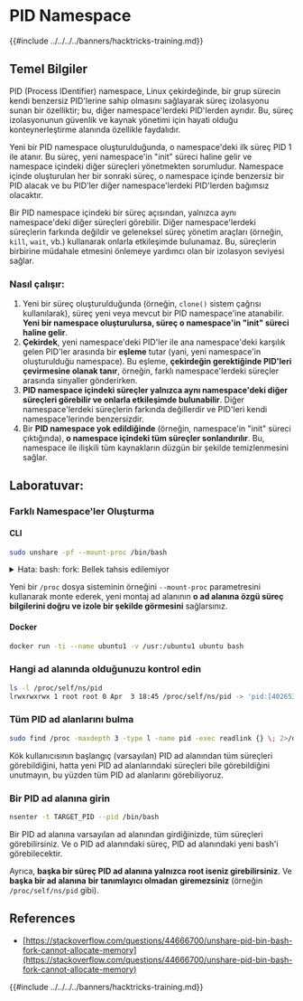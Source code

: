 # PID Namespace

{{#include ../../../../banners/hacktricks-training.md}}

## Temel Bilgiler

PID (Process IDentifier) namespace, Linux çekirdeğinde, bir grup sürecin kendi benzersiz PID'lerine sahip olmasını sağlayarak süreç izolasyonu sunan bir özelliktir; bu, diğer namespace'lerdeki PID'lerden ayrıdır. Bu, süreç izolasyonunun güvenlik ve kaynak yönetimi için hayati olduğu konteynerleştirme alanında özellikle faydalıdır.

Yeni bir PID namespace oluşturulduğunda, o namespace'deki ilk süreç PID 1 ile atanır. Bu süreç, yeni namespace'in "init" süreci haline gelir ve namespace içindeki diğer süreçleri yönetmekten sorumludur. Namespace içinde oluşturulan her bir sonraki süreç, o namespace içinde benzersiz bir PID alacak ve bu PID'ler diğer namespace'lerdeki PID'lerden bağımsız olacaktır.

Bir PID namespace içindeki bir süreç açısından, yalnızca aynı namespace'deki diğer süreçleri görebilir. Diğer namespace'lerdeki süreçlerin farkında değildir ve geleneksel süreç yönetim araçları (örneğin, `kill`, `wait`, vb.) kullanarak onlarla etkileşimde bulunamaz. Bu, süreçlerin birbirine müdahale etmesini önlemeye yardımcı olan bir izolasyon seviyesi sağlar.

### Nasıl çalışır:

1. Yeni bir süreç oluşturulduğunda (örneğin, `clone()` sistem çağrısı kullanılarak), süreç yeni veya mevcut bir PID namespace'ine atanabilir. **Yeni bir namespace oluşturulursa, süreç o namespace'in "init" süreci haline gelir**.
2. **Çekirdek**, yeni namespace'deki PID'ler ile ana namespace'deki karşılık gelen PID'ler arasında bir **eşleme** tutar (yani, yeni namespace'in oluşturulduğu namespace). Bu eşleme, **çekirdeğin gerektiğinde PID'leri çevirmesine olanak tanır**, örneğin, farklı namespace'lerdeki süreçler arasında sinyaller gönderirken.
3. **PID namespace içindeki süreçler yalnızca aynı namespace'deki diğer süreçleri görebilir ve onlarla etkileşimde bulunabilir**. Diğer namespace'lerdeki süreçlerin farkında değillerdir ve PID'leri kendi namespace'lerinde benzersizdir.
4. Bir **PID namespace yok edildiğinde** (örneğin, namespace'in "init" süreci çıktığında), **o namespace içindeki tüm süreçler sonlandırılır**. Bu, namespace ile ilişkili tüm kaynakların düzgün bir şekilde temizlenmesini sağlar.

## Laboratuvar:

### Farklı Namespace'ler Oluşturma

#### CLI
```bash
sudo unshare -pf --mount-proc /bin/bash
```
<details>

<summary>Hata: bash: fork: Bellek tahsis edilemiyor</summary>

`unshare` komutu `-f` seçeneği olmadan çalıştırıldığında, Linux'un yeni PID (Process ID) ad alanlarını nasıl yönettiği nedeniyle bir hata ile karşılaşılır. Anahtar detaylar ve çözüm aşağıda özetlenmiştir:

1. **Problem Açıklaması**:

- Linux çekirdeği, bir sürecin yeni ad alanları oluşturmasına `unshare` sistem çağrısı ile izin verir. Ancak, yeni bir PID ad alanı oluşturma işlemini başlatan süreç (bu süreç "unshare" süreci olarak adlandırılır) yeni ad alanına girmez; yalnızca onun çocuk süreçleri girer.
- `%unshare -p /bin/bash%` komutu, `/bin/bash`'i `unshare` ile aynı süreçte başlatır. Sonuç olarak, `/bin/bash` ve onun çocuk süreçleri orijinal PID ad alanındadır.
- Yeni ad alanındaki `/bin/bash`'in ilk çocuk süreci PID 1 olur. Bu süreç sona erdiğinde, başka süreç yoksa ad alanının temizlenmesini tetikler, çünkü PID 1, yetim süreçleri benimseme özel rolüne sahiptir. Linux çekirdeği, o ad alanında PID tahsisini devre dışı bırakır.

2. **Sonuç**:

- Yeni bir ad alanındaki PID 1'in çıkışı, `PIDNS_HASH_ADDING` bayrağının temizlenmesine yol açar. Bu, yeni bir süreç oluştururken `alloc_pid` fonksiyonunun yeni bir PID tahsis etmesini engeller ve "Bellek tahsis edilemiyor" hatasını üretir.

3. **Çözüm**:
- Sorun, `unshare` ile `-f` seçeneğini kullanarak çözülebilir. Bu seçenek, `unshare`'in yeni PID ad alanını oluşturduktan sonra yeni bir süreç fork etmesini sağlar.
- `%unshare -fp /bin/bash%` komutunu çalıştırmak, `unshare` komutunun kendisinin yeni ad alanında PID 1 olmasını garanti eder. `/bin/bash` ve onun çocuk süreçleri, bu yeni ad alanında güvenli bir şekilde yer alır, PID 1'in erken çıkışını önler ve normal PID tahsisine izin verir.

`unshare`'in `-f` bayrağı ile çalıştırılmasını sağlayarak, yeni PID ad alanının doğru bir şekilde korunmasını sağlarsınız, böylece `/bin/bash` ve alt süreçleri bellek tahsis hatası ile karşılaşmadan çalışabilir.

</details>

Yeni bir `/proc` dosya sisteminin örneğini `--mount-proc` parametresini kullanarak monte ederek, yeni montaj ad alanının **o ad alanına özgü süreç bilgilerini doğru ve izole bir şekilde görmesini** sağlarsınız.

#### Docker
```bash
docker run -ti --name ubuntu1 -v /usr:/ubuntu1 ubuntu bash
```
### Hangi ad alanında olduğunuzu kontrol edin
```bash
ls -l /proc/self/ns/pid
lrwxrwxrwx 1 root root 0 Apr  3 18:45 /proc/self/ns/pid -> 'pid:[4026532412]'
```
### Tüm PID ad alanlarını bulma
```bash
sudo find /proc -maxdepth 3 -type l -name pid -exec readlink {} \; 2>/dev/null | sort -u
```
Kök kullanıcısının başlangıç (varsayılan) PID ad alanından tüm süreçleri görebildiğini, hatta yeni PID ad alanlarındaki süreçleri bile görebildiğini unutmayın, bu yüzden tüm PID ad alanlarını görebiliyoruz.

### Bir PID ad alanına girin
```bash
nsenter -t TARGET_PID --pid /bin/bash
```
Bir PID ad alanına varsayılan ad alanından girdiğinizde, tüm süreçleri görebilirsiniz. Ve o PID ad alanındaki süreç, PID ad alanındaki yeni bash'i görebilecektir.

Ayrıca, **başka bir süreç PID ad alanına yalnızca root iseniz girebilirsiniz**. Ve **başka bir ad alanına** **bir tanımlayıcı olmadan** **giremezsiniz** (örneğin `/proc/self/ns/pid` gibi).

## References

- [https://stackoverflow.com/questions/44666700/unshare-pid-bin-bash-fork-cannot-allocate-memory](https://stackoverflow.com/questions/44666700/unshare-pid-bin-bash-fork-cannot-allocate-memory)

{{#include ../../../../banners/hacktricks-training.md}}

